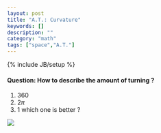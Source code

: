 ```yaml
---
layout: post
title: "A.T.: Curvature"
keywords: []
description: ""
category: "math"
tags: ["space","A.T."]
---
```

{% include JB/setup %}

#### Question: How to describe the amount of turning ?
1. 360
2. 2$\pi$
3. 1 
which one is better ?
<img src="{{IMAGE_PATH}}/math-stucutre-algebraic-topology-curvature.png">
